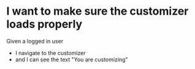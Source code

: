 # I want to make sure the customizer loads properly

Given a logged in user

- I navigate to the customizer
- and I can see the text "You are customizing"
